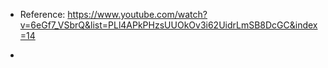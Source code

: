 - Reference: https://www.youtube.com/watch?v=6eGf7_VSbrQ&list=PLl4APkPHzsUUOkOv3i62UidrLmSB8DcGC&index=14

- 
